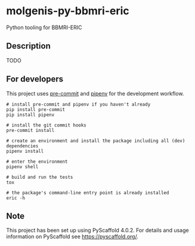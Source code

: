 # molgenis-py-bbmri-eric

Python tooling for BBMRI-ERIC


## Description

TODO

## For developers
This project uses [pre-commit](https://pre-commit.com/) and [pipenv](https://pypi.org/project/pipenv/) for the development workflow.

```
# install pre-commit and pipenv if you haven't already
pip install pre-commit
pip install pipenv

# install the git commit hooks
pre-commit install

# create an environment and install the package including all (dev) dependencies
pipenv install

# enter the environment
pipenv shell

# build and run the tests
tox

# the package's command-line entry point is already installed
eric -h
```


## Note

This project has been set up using PyScaffold 4.0.2. For details and usage
information on PyScaffold see https://pyscaffold.org/.

